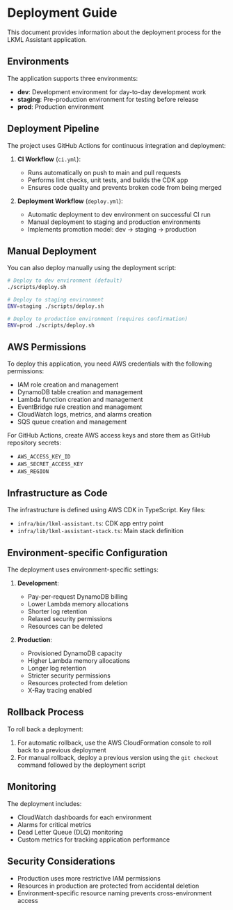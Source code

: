 # Deployment Guide

This document provides information about the deployment process for the LKML Assistant application.

## Environments

The application supports three environments:

- **dev**: Development environment for day-to-day development work
- **staging**: Pre-production environment for testing before release
- **prod**: Production environment

## Deployment Pipeline

The project uses GitHub Actions for continuous integration and deployment:

1. **CI Workflow** (`ci.yml`):
   - Runs automatically on push to main and pull requests
   - Performs lint checks, unit tests, and builds the CDK app
   - Ensures code quality and prevents broken code from being merged

2. **Deployment Workflow** (`deploy.yml`):
   - Automatic deployment to dev environment on successful CI run
   - Manual deployment to staging and production environments
   - Implements promotion model: dev → staging → production

## Manual Deployment

You can also deploy manually using the deployment script:

```bash
# Deploy to dev environment (default)
./scripts/deploy.sh

# Deploy to staging environment
ENV=staging ./scripts/deploy.sh

# Deploy to production environment (requires confirmation)
ENV=prod ./scripts/deploy.sh
```

## AWS Permissions

To deploy this application, you need AWS credentials with the following permissions:

- IAM role creation and management
- DynamoDB table creation and management
- Lambda function creation and management
- EventBridge rule creation and management
- CloudWatch logs, metrics, and alarms creation
- SQS queue creation and management

For GitHub Actions, create AWS access keys and store them as GitHub repository secrets:
- `AWS_ACCESS_KEY_ID`
- `AWS_SECRET_ACCESS_KEY`
- `AWS_REGION`

## Infrastructure as Code

The infrastructure is defined using AWS CDK in TypeScript. Key files:

- `infra/bin/lkml-assistant.ts`: CDK app entry point
- `infra/lib/lkml-assistant-stack.ts`: Main stack definition

## Environment-specific Configuration

The deployment uses environment-specific settings:

1. **Development**:
   - Pay-per-request DynamoDB billing
   - Lower Lambda memory allocations
   - Shorter log retention
   - Relaxed security permissions
   - Resources can be deleted

2. **Production**:
   - Provisioned DynamoDB capacity
   - Higher Lambda memory allocations
   - Longer log retention
   - Stricter security permissions
   - Resources protected from deletion
   - X-Ray tracing enabled

## Rollback Process

To roll back a deployment:

1. For automatic rollback, use the AWS CloudFormation console to roll back to a previous deployment
2. For manual rollback, deploy a previous version using the `git checkout` command followed by the deployment script

## Monitoring

The deployment includes:

- CloudWatch dashboards for each environment
- Alarms for critical metrics
- Dead Letter Queue (DLQ) monitoring
- Custom metrics for tracking application performance

## Security Considerations

- Production uses more restrictive IAM permissions
- Resources in production are protected from accidental deletion
- Environment-specific resource naming prevents cross-environment access